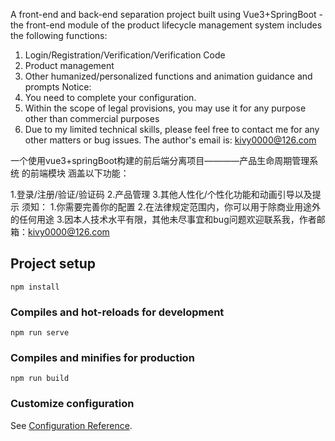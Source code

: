 A front-end and back-end separation project built using Vue3+SpringBoot - the front-end module of the product lifecycle management system includes the following functions:
1. Login/Registration/Verification/Verification Code
2. Product management
3. Other humanized/personalized functions and animation guidance and prompts
Notice:
1. You need to complete your configuration.
2. Within the scope of legal provisions, you may use it for any purpose other than commercial purposes
3. Due to my limited technical skills, please feel free to contact me for any other matters or bug issues. The author's email is: kivy0000@126.com

   
一个使用vue3+springBoot构建的前后端分离项目————产品生命周期管理系统 的前端模块 涵盖以下功能：

1.登录/注册/验证/验证码
2.产品管理 
3.其他人性化/个性化功能和动画引导以及提示
须知： 
  1.你需要完善你的配置 
  2.在法律规定范围内，你可以用于除商业用途外的任何用途 
  3.因本人技术水平有限，其他未尽事宜和bug问题欢迎联系我，作者邮箱：kivy0000@126.com

## Project setup
```
npm install
```

### Compiles and hot-reloads for development
```
npm run serve
```

### Compiles and minifies for production
```
npm run build
```

### Customize configuration
See [Configuration Reference](https://cli.vuejs.org/config/).
